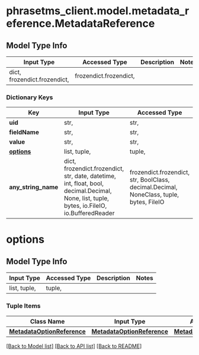 # phrasetms_client.model.metadata_reference.MetadataReference

## Model Type Info

| Input Type                   | Accessed Type          | Description | Notes |
| ---------------------------- | ---------------------- | ----------- | ----- |
| dict, frozendict.frozendict, | frozendict.frozendict, |             |

### Dictionary Keys

| Key                     | Input Type                                                                                                                                  | Accessed Type                                                                           | Description                                                        | Notes      |
| ----------------------- | ------------------------------------------------------------------------------------------------------------------------------------------- | --------------------------------------------------------------------------------------- | ------------------------------------------------------------------ | ---------- |
| **uid**                 | str,                                                                                                                                        | str,                                                                                    |                                                                    | [optional] |
| **fieldName**           | str,                                                                                                                                        | str,                                                                                    |                                                                    | [optional] |
| **value**               | str,                                                                                                                                        | str,                                                                                    |                                                                    | [optional] |
| **[options](#options)** | list, tuple,                                                                                                                                | tuple,                                                                                  |                                                                    | [optional] |
| **any_string_name**     | dict, frozendict.frozendict, str, date, datetime, int, float, bool, decimal.Decimal, None, list, tuple, bytes, io.FileIO, io.BufferedReader | frozendict.frozendict, str, BoolClass, decimal.Decimal, NoneClass, tuple, bytes, FileIO | any string name can be used but the value must be the correct type | [optional] |

# options

## Model Type Info

| Input Type   | Accessed Type | Description | Notes |
| ------------ | ------------- | ----------- | ----- |
| list, tuple, | tuple,        |             |

### Tuple Items

| Class Name                                                | Input Type                                                | Accessed Type                                             | Description | Notes |
| --------------------------------------------------------- | --------------------------------------------------------- | --------------------------------------------------------- | ----------- | ----- |
| [**MetadataOptionReference**](MetadataOptionReference.md) | [**MetadataOptionReference**](MetadataOptionReference.md) | [**MetadataOptionReference**](MetadataOptionReference.md) |             |

[[Back to Model list]](../../README.md#documentation-for-models) [[Back to API list]](../../README.md#documentation-for-api-endpoints) [[Back to README]](../../README.md)
